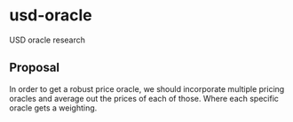 # usd-oracle
USD oracle research

## Proposal

In order to get a robust price oracle, we should incorporate multiple pricing oracles and average out the prices of each of those. Where each specific oracle gets a weighting.
